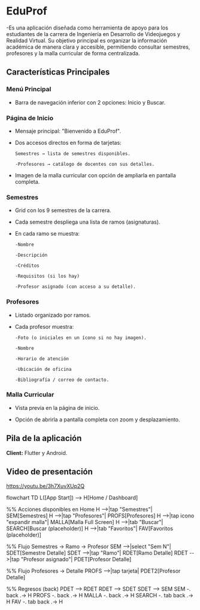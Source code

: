 
# EduProf

-Es una aplicación diseñada como herramienta de apoyo para los estudiantes de la carrera de Ingeniería en Desarrollo de Videojuegos y Realidad Virtual.
Su objetivo principal es organizar la información académica de manera clara y accesible, permitiendo consultar semestres, profesores y la malla curricular de forma centralizada.


## Características Principales

### Menú Principal
- Barra de navegación inferior con 2 opciones: Inicio y Buscar.

### Página de Inicio
- Mensaje principal: "Bienvenido a EduProf".

- Dos accesos directos en forma de tarjetas:

      Semestres → lista de semestres disponibles.

      -Profesores → catálogo de docentes con sus detalles.

- Imagen de la malla curricular con opción de ampliarla en pantalla completa.

### Semestres
- Grid con los 9 semestres de la carrera.

- Cada semestre despliega una lista de ramos (asignaturas).

- En cada ramo se muestra:

      -Nombre

      -Descripción

      -Créditos

      -Requisitos (si los hay)

      -Profesor asignado (con acceso a su detalle).

### Profesores
- Listado organizado por ramos.

- Cada profesor muestra:

      -Foto (o iniciales en un ícono si no hay imagen).

      -Nombre

      -Horario de atención

      -Ubicación de oficina

      -Bibliografía / correo de contacto.

### Malla Curricular
- Vista previa en la página de inicio.

- Opción de abrirla a pantalla completa con zoom y desplazamiento.

## Pila de la aplicación 
**Client:** Flutter y Android.

## Video de presentación
https://youtu.be/3h7XuvXUp2Q



flowchart TD
  L([App Start]) --> H[Home / Dashboard]

  %% Acciones disponibles en Home
  H -->|tap "Semestres"| SEM[Semestres]
  H -->|tap "Profesores"| PROFS[Profesores]
  H -->|tap icono "expandir malla"| MALLA[Malla Full Screen]
  H -->|tab "Buscar"| SEARCH[Buscar (placeholder)]
  H -->|tab "Favoritos"| FAV[Favoritos (placeholder)]

  %% Flujo Semestres -> Ramo -> Profesor
  SEM -->|select "Sem N"| SDET[Semestre Detalle]
  SDET -->|tap "Ramo"| RDET[Ramo Detalle]
  RDET -->|tap "Profesor asignado"| PDET[Profesor Detalle]

  %% Flujo Profesores -> Detalle
  PROFS -->|tap tarjeta| PDET2[Profesor Detalle]

  %% Regresos (back)
  PDET --> RDET
  RDET --> SDET
  SDET --> SEM
  SEM -. back .-> H
  PROFS -. back .-> H
  MALLA -. back .-> H
  SEARCH -. tab back .-> H
  FAV -. tab back .-> H
